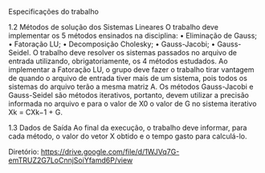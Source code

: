Especificações do trabalho

1.2 Métodos de solução dos Sistemas Lineares
O trabalho deve implementar os 5 métodos ensinados na disciplina:
• Eliminação de Gauss;
• Fatoração LU;
• Decomposição Cholesky;
• Gauss-Jacobi;
• Gauss-Seidel.
O trabalho deve resolver os sistemas passados no arquivo de entrada utilizando, obrigatoriamente, os 4
métodos estudados.
Ao implementar a Fatoração LU, o grupo deve fazer o trabalho tirar vantagem de quando o arquivo de
entrada tiver mais de um sistema, pois todos os sistemas do arquivo terão a mesma matriz A.
Os métodos Gauss-Jacobi e Gauss-Seidel são métodos iterativos, portanto, devem utilizar a precisão
informada no arquivo e para o valor de X0 o valor de G no sistema iterativo Xk = CXk−1 + G.

1.3 Dados de Saída
Ao final da execução, o trabalho deve informar, para cada método, o valor do vetor X obtido e o tempo
gasto para calculá-lo.
 
Diretório:
https://drive.google.com/file/d/1WJVq7G-emTRUZ2G7LoCnnjSoiYfamd6P/view